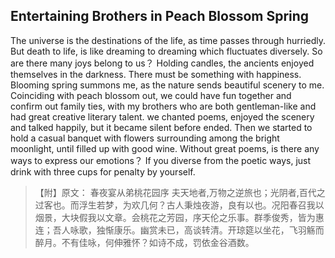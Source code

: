 ## Entertaining Brothers in Peach Blossom Spring

The universe is the destinations of the life, as time passes through hurriedly. But death to life, is like dreaming to dreaming which fluctuates diversely. So are there many joys belong to us？
Holding candles, the ancients enjoyed themselves in the darkness. There  must be something with happiness.
Blooming spring summons me, as the nature sends beautiful scenery to me. Coinciding with peach blossom out, we could have fun together and confirm out family ties, with my brothers who are both gentleman-like and had great creative literary talent. we chanted poems, enjoyed the scenery and talked happily, but it became silent before ended. Then we started to hold a casual banquet with flowers surrounding among the bright moonlight, until filled up with good wine.
Without great poems, is there any ways to express our emotions？
If you diverse from the poetic ways, just drink with three cups for penalty by yourself.

> 【附】原文： 春夜宴从弟桃花园序
> 夫天地者,万物之逆旅也；光阴者,百代之过客也。而浮生若梦，为欢几何？古人秉烛夜游，良有以也。况阳春召我以烟景，大块假我以文章。会桃花之芳园，序天伦之乐事。群季俊秀，皆为惠连；吾人咏歌，独惭康乐。幽赏未已，高谈转清。开琼筵以坐花，飞羽觞而醉月。不有佳咏，何伸雅怀？如诗不成，罚依金谷酒数。